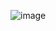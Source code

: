 ![image](https://github.com/janthony25/TodoApp/assets/151007316/94d7ca27-3401-4761-98d9-0bf0fc9679da)
